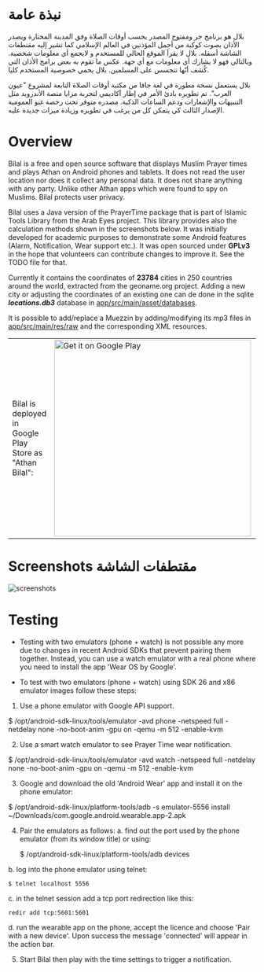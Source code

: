 نبذة عامة
=======
بلال هو برنامج حر ومفتوح المصدر يحسب أوقات الصلاة وفق المدينة المختارة ويصدر الأذان بصوت كوكبة من أجمل المؤذنين في العالم الإسلامي كما تشير إليه مقتطفات الشاشة أسفله. بلال لا يقرأ الموقع الحالي للمستخدم و لايجمع أي معلومات شخصية. وبالتالي فهو لا يشارك أي معلومات مع أي جهة. عكس ما تقوم به بعض برامج الأذان التي كُشف أنّها تتجسس على المسلمين. بلال يحمي خصوصية المستخدم كليا. 

بلال يستعمل نسخة مطورة في لغة جافا من مكتبة أوقات الصلاة التابعة لمشروع "عيون العرب". تم تطويره بادئ الأمر في إطار آكاديمي لتجربة مزايا منصة الأندرويد مثل التنبيهات والإشعارات ودعم الساعات الذكية. مصدره متوفر تحت رخصة غنو العمومية الإصدار الثالث كي يتمكن كل من يرغب في تطويره وزيادة ميزات جديدة عليه.


Overview
========
Bilal is a free and open source software that displays Muslim Prayer times and plays Athan on Android phones and tablets. It does not read the user location nor does it collect any personal data. It does not share anything with any party. Unlike other Athan apps which were found to spy on Muslims. Bilal protects user privacy.

Bilal uses a Java version of the PrayerTime package that is part of Islamic Tools Library from the Arab Eyes project. This library provides also the calculation methods shown in the screenshots below. It was initially developed for academic purposes to demonstrate some Android features (Alarm, Notification, Wear support etc.). It was open sourced under __GPLv3__ in the hope that volunteers can contribute changes to improve it. See the TODO file for that.

Currently it contains the coordinates of __23784__ cities in 250 countries around the world, extracted from the geoname.org project. Adding a new city or adjusting the coordinates of an existing one can de done in the sqlite ___locations.db3___ database in [app/src/main/asset/databases](https://github.com/cdjalel/Bilal/blob/master/app/src/main/assets/databases/locations.db3).

It is possible to add/replace a Muezzin by adding/modifying its mp3 files in [app/src/main/res/raw](https://github.com/cdjalel/Bilal/blob/master/app/src/main/res/raw) and the corresponding XML resources.

<table> <tr> 
<td>Bilal is deployed in Google Play Store as "Athan Bilal":</td>
<td><a href='https://play.google.com/store/apps/details?id=com.djalel.android.bilal&pcampaignid=MKT-Other-global-all-co-prtnr-py-PartBadge-Mar2515-1'><img alt='Get it on Google Play' src='https://play.google.com/intl/en_us/badges/images/generic/en_badge_web_generic.png' width="400"/></a>
 </td>
<td dir="rtl">هناك نسخة متوفرة من بلال في متجر جوجل للتطبيقات تحت اسم "أذان بلال":</td>
</tr> </table>


Screenshots مقتطفات الشاشة
======================
![screenshots](https://user-images.githubusercontent.com/5300525/40922034-fa169194-6808-11e8-8213-d02041eb3cec.png)

Testing
=======
- Testing with two emulators (phone + watch) is not possible any more due to changes in recent Android SDKs that prevent pairing them together. Instead, you can use a watch emulator with a real phone where you need to install  the app 'Wear OS by Google'.

- To test with two emulators (phone + watch) using SDK 26 and x86 emulator images follow these steps:

1. Use a phone emulator with Google API support.

$ /opt/android-sdk-linux/tools/emulator -avd phone -netspeed full -netdelay none -no-boot-anim -gpu on -qemu -m 512 -enable-kvm

2. Use a smart watch emulator to see Prayer Time wear notification.

$ /opt/android-sdk-linux/tools/emulator -avd watch -netspeed full -netdelay none -no-boot-anim -gpu on -qemu -m 512 -enable-kvm

3. Google and download the old 'Android Wear' app and install it on the phone emulator:
  
  $ /opt/android-sdk-linux/platform-tools/adb -s emulator-5556 install ~/Downloads/com.google.android.wearable.app-2.apk 

4. Pair the emulators as follows:
  a. find out the port used by the phone emulator (from its window title) or using:
    
    $ /opt/android-sdk-linux/platform-tools/adb devices

  b. log into the phone emulator using telnet:
    
    $ telnet localhost 5556

  c. in the telnet session add a tcp port redirection like this:
    
    redir add tcp:5601:5601 

  d. run the wearable app on the phone, accept the licence and choose 'Pair with a new device'. Upon success the message 'connected' will appear in the action bar.

5. Start Bilal then play with the time settings to trigger a notification.
